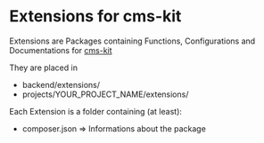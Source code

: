 # Extensions for cms-kit

Extensions are Packages containing Functions, Configurations and Documentations for [cms-kit](https://github.com/cmskit/core)

They are placed in

* backend/extensions/
* projects/YOUR_PROJECT_NAME/extensions/

Each Extension is a folder containing (at least):

* composer.json => Informations about the package
